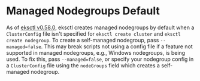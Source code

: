 # Managed Nodegroups Default

As of [eksctl v0.58.0](https://github.com/eksctl-io/eksctl/releases/tag/0.58.0), eksctl creates managed nodegroups by
default when a `ClusterConfig` file isn't specified for `eksctl create cluster` and `eksctl create nodegroup`.
To create a self-managed nodegroup, pass `--managed=false`. This may break scripts not using a config file if a feature
not supported in managed nodegroups, e.g., Windows nodegroups, is being used.
To fix this, pass `--managed=false`, or specify your nodegroup config in a `ClusterConfig` file using the
`nodeGroups` field which creates a self-managed nodegroup.
